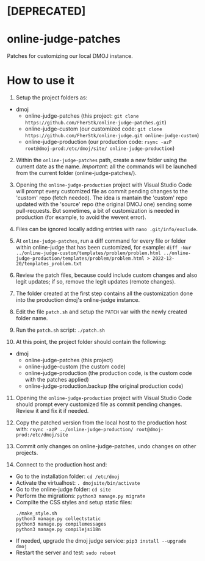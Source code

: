 # [DEPRECATED]
# online-judge-patches
Patches for customizing our local DMOJ instance.

# How to use it
1. Setup the project folders as:
  - dmoj
    - online-judge-patches (this project: `git clone https://github.com/FherStk/online-judge-patches.git`)
    - online-judge-custom  (our customized code: `git clone https://github.com/FherStk/online-judge.git online-judge-custom`)
    - online-judge-production (our production code: `rsync -azP root@dmoj-prod:/etc/dmoj/site/ online-judge-production`)

2. Within the `online-judge-patches` path, create a new folder using the current date as the name. *Important*: all the commands will be launched from the current folder (online-judge-patches/).

3. Opening the `online-judge-production` project with Visual Studio Code will prompt every customized file as commit pending changes to the 'custom' repo (fetch needed). The idea is mantain the 'custom' repo updated with the 'source' repo (the original DMOJ one) sending some pull-requests. But sometimes, a bit of customization is needed in production (for example, to avoid the wevent error).

4. Files can be ignored locally adding entries with `nano .git/info/exclude`.

5. At `online-judge-patches`, run a diff command for every file or folder within online-judge that has been customized, for example: `diff -Nur ../online-judge-custom/templates/problem/problem.html ../online-judge-production/templates/problem/problem.html > 2022-12-20/templates_problem.txt`

6. Review the patch files, because could include custom changes and also legit updates; if so, remove the legit updates (remote changes).

7. The folder created at the first step contains all the customization done into the production dmoj's online-judge instance.

8. Edit the file `patch.sh` and setup the `PATCH` var with the newly created folder name.

9. Run the `patch.sh` script: `./patch.sh`

10. At this point, the project folder should contain the following:
  - dmoj
    - online-judge-patches        (this project)
    - online-judge-custom         (the custom code)    
    - online-judge-production     (the production code, is the custom code with the patches applied)  
    - online-judge-production.backup  (the original production code)

11. Opening the `online-judge-production` project with Visual Studio Code should prompt every customized file as commit pending changes. Review it and fix it if needed.

12. Copy the patched version from the local host to the production host with: `rsync -azP ../online-judge-production/ root@dmoj-prod:/etc/dmoj/site`

13. Commit only changes on online-judge-patches, undo changes on other projects.

14. Connect to the production host and:
  - Go to the installation folder: `cd /etc/dmoj`
  - Activate the virtualhost: `. dmojsite/bin/activate`
  - Go to the online-judge folder: `cd site`
  - Perform the migrations: `python3 manage.py migrate`
  - Compilte the CSS styles and setup static files: 
    ```
    ./make_style.sh
    python3 manage.py collectstatic
    python3 manage.py compilemessages
    python3 manage.py compilejsi18n
    ```
  - If needed, upgrade the dmoj judge service: `pip3 install --upgrade dmoj`
  - Restart the server and test: `sudo reboot`
